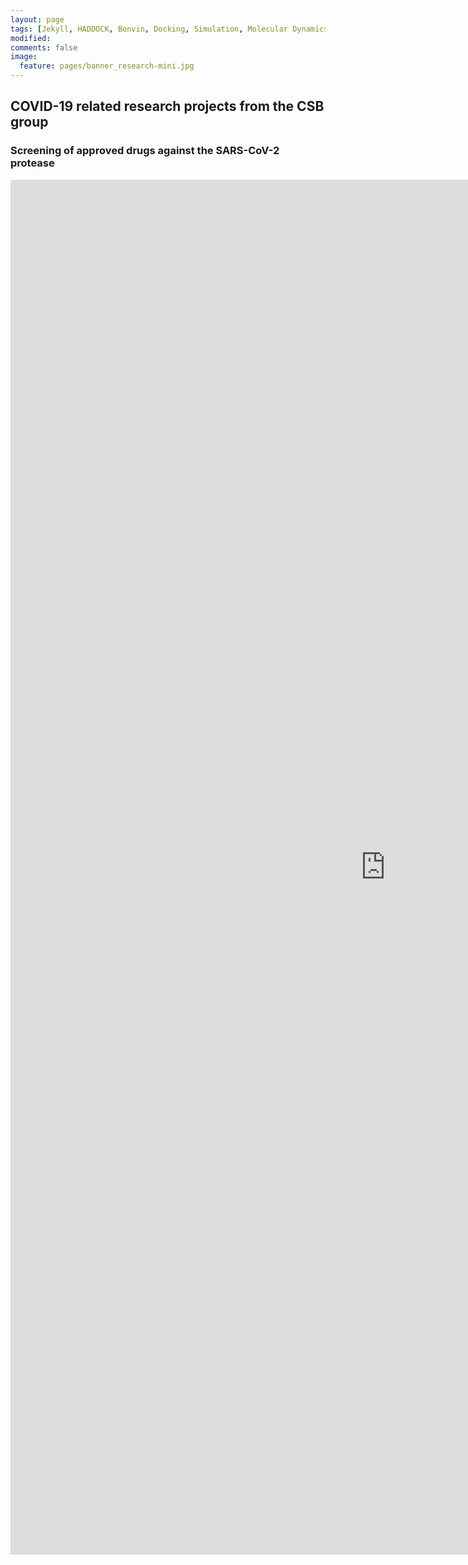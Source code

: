 ```yaml
---
layout: page
tags: [Jekyll, HADDOCK, Bonvin, Docking, Simulation, Molecular Dynamics, Structural Biology, Computational Biology, Modelling, Protein Structure]
modified: 
comments: false
image:
  feature: pages/banner_research-mini.jpg
---
```


## COVID-19 related research projects from the CSB group

### Screening of approved drugs against the SARS-CoV-2 protease

<iframe seamless frameborder="0" width="1200" height="2200" src="http://131.211.55.120:8080"></iframe>
